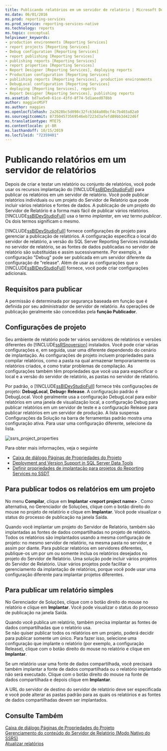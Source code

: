 ```yaml
---
title: Publicando relatórios em um servidor de relatório | Microsoft Docs
ms.date: 06/01/2016
ms.prod: reporting-services
ms.prod_service: reporting-services-native
ms.technology: reports
ms.topic: conceptual
helpviewer_keywords:
- production environments [Reporting Services]
- report projects [Reporting Services]
- Debug configuration [Reporting Services]
- report publishing [Reporting Services]
- publishing reports [Reporting Services]
- report properties [Reporting Services]
- Report Designer [Reporting Services], deploying reports
- Production configuration [Reporting Services]
- publishing reports [Reporting Services], production environments
- DebugLocal configuration [Reporting Services]
- deploying [Reporting Services], reports
- Report Designer [Reporting Services], publishing reports
ms.assetid: bd7aa5e0-61ce-43fd-8f74-5d1aeed078bb
author: maggiesMSFT
ms.author: maggies
ms.openlocfilehash: 2a2628bc5d098c32fc63d4a80bcf4c7b403a82a0
ms.sourcegitcommit: 873504573569546eb7223d3afefd89bb3d422d6f
ms.translationtype: MTE75
ms.contentlocale: pt-BR
ms.lasthandoff: 10/15/2019
ms.locfileid: "72359401"
---
```

# <a name="publishing-reports-to-a-report-server"></a>Publicando relatórios em um servidor de relatórios
  Depois de criar e testar um relatório ou conjunto de relatórios, você pode usar os recursos implantação do [!INCLUDE[ssBIDevStudioFull](../../includes/ssbidevstudiofull-md.md)] para publicar os relatórios em um servidor de relatório. Você pode publicar relatórios individuais ou um projeto do Servidor de Relatório que pode incluir vários relatórios e fontes de dados. A publicação de um projeto do Servidor de Relatório é a forma mais fácil de publicar vários relatórios. [!INCLUDE[ssBIDevStudioFull](../../includes/ssbidevstudiofull-md.md)] usa o termo *implantar*, em vez termo *publicar*. Os dois termos significam o mesmo.  
  
 [!INCLUDE[ssBIDevStudioFull](../../includes/ssbidevstudiofull-md.md)] fornece configurações de projeto para gerenciar a publicação de relatórios. A configuração especifica o local do servidor de relatório, a versão do SQL Server Reporting Services instalada no servidor de relatório, se as fontes de dados publicadas no servidor de relatório são substituídas e assim sucessivamente. Por exemplo, a configuração "Debug" pode ser publicada em um servidor diferente da configuração de "release". Além de usar as configurações que o [!INCLUDE[ssBIDevStudioFull](../../includes/ssbidevstudiofull-md.md)] fornece, você pode criar configurações adicionais.  
 
## <a name="requirements-to-publish"></a>Requisitos para publicar
A permissão é determinada por segurança baseada em função que é definida por seu administrador de servidor de relatório. As operações de publicação geralmente são concedidas pela **função Publicador**.  
  
## <a name="project-configurations"></a>Configurações de projeto  
 Seu ambiente de relatório pode ter vários servidores de relatórios e versões diferentes do [!INCLUDE[ssRSnoversion](../../includes/ssrsnoversion-md.md)] instalados. Você pode criar várias configurações e, em seguida, usar uma diferente dependendo do cenário de implantação. As configurações de projeto incluem propriedades para compilar relatórios, como a pasta na qual armazenar temporariamente os relatórios criados, e como tratar problemas de compilação. As configurações também têm propriedades que você usa para especificar o local e a versão do servidor de relatório, as pastas no servidor de relatório.  
  
 Por padrão, o [!INCLUDE[ssBIDevStudioFull](../../includes/ssbidevstudiofull-md.md)] fornece três configurações de projeto: **DebugLocal**, **Debug**e **Release**. A configuração padrão é DebugLocal. Você geralmente usa a configuração DebugLocal para exibir relatórios em uma janela de visualização local, a configuração Debug para publicar relatórios em um servidor de teste e a configuração Release para publicar relatórios em um servidor de produção. A lista suspensa Configurações da Solução na barra de ferramentas padrão mostra uma configuração ativa. Para usar uma configuração diferente, selecione da lista.  
  
 ![ssrs_project_properties](../../reporting-services/reports/media/ssrs-project-properties.png) 
  
 Para obter mais informações, veja o seguinte
 + [Caixa de diálogo Páginas de Propriedades do Projeto](../../reporting-services/tools/project-property-pages-dialog-box.md)
 + [Deployment and Version Support in SQL Server Data Tools](../../reporting-services/tools/deployment-and-version-support-in-sql-server-data-tools-ssrs.md)
 + [Definir propriedades de implantação para projetos do Reporting Services no SSDT](../../reporting-services/tools/set-deployment-properties-reporting-services.md)
  
## <a name="to-publish-all-reports-in-a-project"></a>Para publicar todos os relatórios em um projeto  
  
No menu **Compilar**, clique em **Implantar \<report project name>** . Como alternativa, no Gerenciador de Soluções, clique com o botão direito do mouse no projeto de relatório e clique em **Implantar**. Você pode visualizar o status do processo de publicação na janela Saída.  
  
Quando você implantar um projeto do Servidor de Relatório, também são implantadas as fontes de dados compartilhadas no projeto de relatório. Todos os relatórios são implantados usando a mesma configuração de projeto: no mesmo servidor de relatório, na mesma pasta no servidor, e assim por diante. Para publicar relatórios em servidores diferentes, publique-os um por um ou somente inclua os relatórios desejados no projeto do Servidor de Relatório. Uma solução pode incluir vários projetos do Servidor de Relatório. Usar vários projetos pode facilitar o gerenciamento da implantação de relatórios, porque você pode usar uma configuração diferente para implantar projetos diferentes. 
  
## <a name="to-publish-a-single-report"></a>Para publicar um relatório simples  
  
No Gerenciador de Soluções, clique com o botão direito do mouse no relatório e clique em **Implantar**. Você pode visualizar o status do processo de publicação na janela Saída.  
  
 Quando você publica um relatório, também precisa implantar as fontes de dados compartilhadas que o relatório usa.   
 Se não quiser publicar todos os relatórios em um projeto, poderá decidir para publicar somente um único. Para fazer isso, selecione uma configuração que implante o relatório (por exemplo, a configuração Release), clique com o botão direito do mouse no relatório e clique em **Implantar**.  
  
 Se um relatório usar uma fonte de dados compartilhada, você precisará também implantar a fonte de dados compartilhada ou o relatório implantado não será executado. Clique com o botão direito do mouse na fonte de dados compartilhada e depois clique em **Implantar**.  
  
 A URL do servidor de destino do servidor de relatório deve ser especificada e você pode alterar as pastas padrão para as quais os relatórios e as fontes de dados compartilhadas devem ser implantados.  

  
## <a name="see-also"></a>Consulte Também  
 [Caixa de diálogo Páginas de Propriedades do Projeto](../../reporting-services/tools/project-property-pages-dialog-box.md)   
 [Gerenciamento do conteúdo do Servidor de Relatório &#40;Modo Nativo do SSRS&#41;](../../reporting-services/report-server/report-server-content-management-ssrs-native-mode.md)   
 [Atualizar relatórios](../../reporting-services/install-windows/upgrade-reports.md)  
  
  
